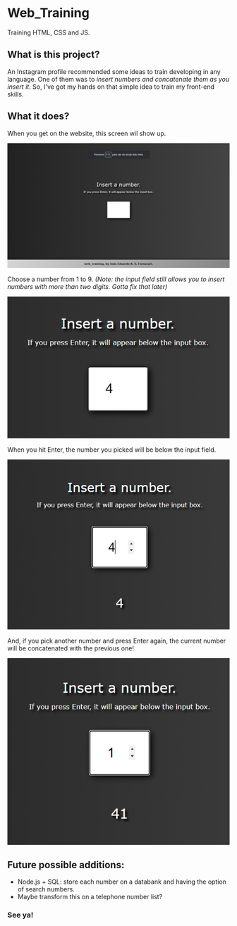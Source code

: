 # Web_Training
Training HTML, CSS and JS.

## What is this project?

An Instagram profile recommended some ideas to train developing in any language. One of them was to _insert numbers and concatenate them as you insert it_. So, I've got my hands on that simple idea to train my front-end skills.

## What it does?

When you get on the website, this screen wil show up.

![First screen.](https://github.com/joaoefornazari/web_training/blob/main/website1.png?raw=true)

Choose a number from 1 to 9. _(Note: the input field still allows you to insert numbers with more than two digits. Gotta fix that later)_

![Picking a number.](https://github.com/joaoefornazari/web_training/blob/main/website2.png?raw=true)

When you hit Enter, the number you picked will be below the input field.

![Number picked.](https://github.com/joaoefornazari/web_training/blob/main/website3.png?raw=true)

And, if you pick another number and press Enter again, the current number will be concatenated with the previous one!

![Number concatenated.](https://github.com/joaoefornazari/web_training/blob/main/website4.png?raw=true)

## Future possible additions:

- Node.js + SQL: store each number on a databank and having the option of search numbers.
- Maybe transform this on a telephone number list?

### See ya!
